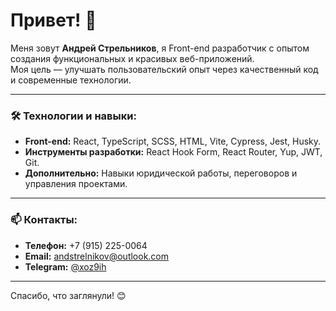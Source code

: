 # Привет! 👋

Меня зовут **Андрей Стрельников**, я Front-end разработчик с опытом создания функциональных и красивых веб-приложений.  
Моя цель — улучшать пользовательский опыт через качественный код и современные технологии.

---

### 🛠️ Технологии и навыки:
- **Front-end:** React, TypeScript, SCSS, HTML, Vite, Cypress, Jest, Husky.  
- **Инструменты разработки:** React Hook Form, React Router, Yup, JWT, Git.  
- **Дополнительно:** Навыки юридической работы, переговоров и управления проектами.

---

### 📫 Контакты:
- **Телефон:** +7 (915) 225-0064  
- **Email:** [andstrelnikov@outlook.com](mailto:andstrelnikov@outlook.com)  
- **Telegram:** [@xoz9ih](https://t.me/xoz9ih)  

---

Спасибо, что заглянули! 😊
